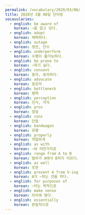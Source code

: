 ```yaml
---
permalink: /vocabulary/2020/03/08/
title: 2020년 3월 08일 단어장
vocavularies:
  - english: be aware of
    korean: ~을 알고 있다.
  - english: adopt
    korean: 채택하다.
  - english: outage
    korean: 정전, 단수
  - english: underperform
    korean: 수행이 불가능하다.
  - english: be prone to
    korean: ~하기 싫다.
  - english: consent
    korean: 동의, 동의하다.
  - english: advocate
    korean: 옹호자
  - english: bottleneck
    korean: 병목
  - english: perception
    korean: 인식, 자각
  - english: pros
    korean: 장점
  - english: cons
    korean: 단점
  - english: bandwagon
    korean: 유행
  - english: properly
    korean: 적절하게
  - english: as with
    korean: ~와 마찬가지로
  - english: range from A to B
    korean: 범위가 A에서 B까지 이르다.
  - english: as well
    korean: 또한
  - english: prevent A from V-ing
    korean: A가 ~하는 것을 막다.
  - english: for purposes of
    korean: ~라는 목적으로
  - english: make sense
    korean: 이치에 맞다.
  - english: essentially
    korean: 본질적으로
---
```

